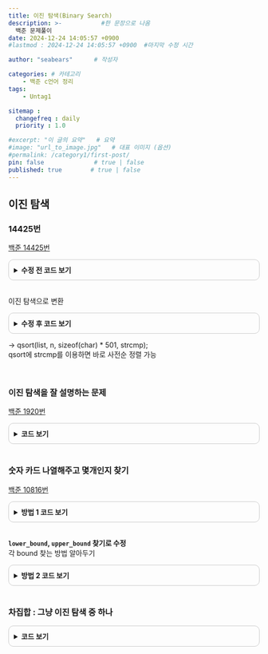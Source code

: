 ```yaml
---
title: 이진 탐색(Binary Search)
description: >-           #한 문장으로 나옴
  백준 문제풀이
date: 2024-12-24 14:05:57 +0900
#lastmod : 2024-12-24 14:05:57 +0900  #마지막 수정 시간

author: "seabears"      # 작성자

categories: # 카테고리
    - 백준 c언어 정리  
tags: 
    - Untag1

sitemap :
  changefreq : daily
  priority : 1.0

#excerpt: "이 글의 요약"   # 요약
#image: "url_to_image.jpg"   # 대표 이미지 (옵션)
#permalink: /category1/first-post/
pin: false              # true | false
published: true        # true | false
---
```


## 이진 탐색  

### 14425번  

[백준 14425번](https://www.acmicpc.net/problem/14425)  

<details style="border: 1px solid #ccc; border-radius: 10px; padding: 10px;">
    <summary style="font-weight: bold; cursor: pointer;">수정 전 코드 보기</summary>
    <div markdown="1" style="margin-top: 10px;">

```c
#include<stdio.h>
#include<string.h>

#define MAX 10000
#define LEN_MAX 501

int strcheck(char* str, int s[LEN_MAX], int n) {

	int a = 0;
	for (int i = 0;str[i] != '\0';i++) {
		a += str[i] * str[i] * (i + 1) * (i + 1);
	}
	for (int i = 0;i < n;i++) {
		if (s[i] == a) return 0;
	}
	return 1;

}
int main() {
	int n, m;
	scanf("%d %d", &n, &m);
	
	int s[MAX];
	for (int i = 0;i < n;i++) {
		char temp[LEN_MAX];
		scanf("%s", temp);

		s[i] = 0;
		for (int j = 0;temp[j] != '\0';j++) {
			s[i] += temp[j] * temp[j] * (j + 1) * (j + 1);
		}
	}
	
	int check = 0;
	for (int i = 0;i < m;i++) {
		char temp[LEN_MAX];
		scanf("%s", temp);
		if (strcheck(temp, s, n) == 0)check++;
	}
	printf("%d", check);
	
	return 0;
}
```

</div>
</details>

<br>

이진 탐색으로 변환  

<details style="border: 1px solid #ccc; border-radius: 10px; padding: 10px;">
    <summary style="font-weight: bold; cursor: pointer;">수정 후 코드 보기</summary>
    <div markdown="1" style="margin-top: 10px;">

```c
#include <stdio.h>
#include <stdlib.h>
#include <string.h>

int n, m, i, num = 0, cmp, start, mid, end;
char list[10000][501], temp[501];

int main(void) {
	scanf("%d %d ", &n, &m);
	for (i = 0; i < n; i++) {
		gets(list[i]);
	}

	qsort(list, n, sizeof(char) * 501, strcmp); //사전순 정렬

	for (i = 0; i < m; i++) {
		gets(temp);

		start = 0;
		end = n - 1;

		while (start <= end) {
			mid = (start + end) / 2;
			cmp = strcmp(temp, list[mid]);  //중간 확인인


			if (!cmp) {
				num++;
				break;
			}
			else if (cmp < 0) end = mid - 1;  //사전순 앞
			else start = mid + 1;             //사전순 뒤
		}
	}

	printf("%d", num);
}
```

</div>
</details>


-> 
qsort(list, n, sizeof(char) * 501, strcmp);  
qsort에 strcmp를 이용하면 바로 사전순 정렬 가능  


<br>


### 이진 탐색을 잘 설명하는 문제  
[백준 1920번](https://www.acmicpc.net/problem/1920)

<details style="border: 1px solid #ccc; border-radius: 10px; padding: 10px;">
    <summary style="font-weight: bold; cursor: pointer;">코드 보기</summary>
    <div markdown="1" style="margin-top: 10px;">


```c
#include<stdio.h>
#include<stdlib.h>

#define MAX 100001

int cmp(const void* a, const void* b) {
	int numa = *(int*)a;
	int numb = *(int*)b;
	//return numa-numb;은 overflow 발생(자료형 long long으로 변환도 가능) 
	if (numa > numb) return 1;
	else if (numa == numb)return 0;
	else if (numa < numb) return -1;
}
int find(int arr[MAX], int endIndex, int num) {
	int start = 0;
	int end = endIndex - 1;
	int middle = 0;
	while (start <= end) {
		middle = (start + end) / 2;

		//printf("start: %d, end: %d, mid : %d\n", arr[start], arr[end], arr[middle]);

		if (arr[middle] == num) break;
		else if (arr[middle] > num) end = middle - 1;
		else if (arr[middle] < num) start = middle + 1;
	}

	if (arr[middle] == num) return 1;
	else return 0;
}
int main() {
	int N;
	scanf("%d", &N);
	int numArr[MAX];
	for (int i = 0;i < N;i++) {
		scanf("%lld", &numArr[i]);
	}
	qsort(numArr, N, sizeof(int), cmp);

	int M;
	scanf("%d", &M);
	int num;
	for (int i = 0;i < M;i++) {
		scanf("%d", &num);

		int res = find(numArr, N, num);
		printf("%d\n", res);

	}
	return 0;
}
```

</div>
</details>

<br>


### 숫자 카드 나열해주고 몇개인지 찾기  
[백준 10816번](https://www.acmicpc.net/problem/10816)

<details style="border: 1px solid #ccc; border-radius: 10px; padding: 10px;">
    <summary style="font-weight: bold; cursor: pointer;">방법 1 코드 보기</summary>
    <div markdown="1" style="margin-top: 10px;">


```c
#include<stdio.h>
#include<string.h>
#include<stdlib.h>

#define MAX 500001

int cmp(const void* a, const void* b) {
	return *(int*)a - *(int*)b;
}
int getHowManyHave(int card[MAX][2], int n, int num) {
	int start = 0;
	int end = n - 1;
	int middle = 0;

	while (start <= end) {
		middle = (start + end) / 2;

		if (card[middle][0] == num) break;
		else if (card[middle][0] > num) end = middle - 1;
		else if (card[middle][0] < num) start = middle + 1;
	}

	if (card[middle][0] == num) return card[middle][1];
	else return 0;
}
int main() {
	int N;
	scanf("%d", &N);
	int card[MAX];
	memset(card, 0, sizeof(card));
	for (int i = 0;i < N;i++) {
		scanf("%d", &card[i]);
	}

	qsort(card, N, sizeof(int), cmp);

	int organized_card[MAX][2];
	int index = 0;
	int cnt = 1;
	for (int i = 1;i < N;i++) {
		if (card[i - 1] == card[i]) cnt++;
		else {
			organized_card[index][0] = card[i - 1];
			organized_card[index++][1] = cnt;
			cnt = 1;
		}
	}
	organized_card[index][0] = card[N - 1];
	organized_card[index++][1] = cnt;
	
	int M;
	scanf("%d", &M);
	int num;
	for (int i = 0;i < M;i++) {
		scanf("%d", &num);

		int res = getHowManyHave(organized_card, index, num);
		printf("%d ", res);
	}

	return 0;
}
```

</div>
</details>

<br>

**`lower_bound`, `upper_bound` 찾기로 수정**  
각 bound 찾는 방법 알아두기  

<details style="border: 1px solid #ccc; border-radius: 10px; padding: 10px;">
    <summary style="font-weight: bold; cursor: pointer;">방법 2 코드 보기</summary>
    <div markdown="1" style="margin-top: 10px;">


```c
#include<stdio.h>
#include<string.h>
#include<stdlib.h>

#define MAX 500001

int cmp(const void* a, const void* b) {
	return *(int*)a - *(int*)b;
}
//lower_bound: key 시작값 찾기 //오른쪽 끝 수는 key 이전 값
int lower_bound(int card[MAX], int N, int key) {
	int start = 0, end = N - 1;
	while (start <= end) {
		int mid = (start + end) / 2;

		printf("lower_mid : %d | %d %d\n", mid, start, end);

		if (card[mid] >= key) end = mid - 1;
		else start = mid + 1;
	}
	return start;
}
// upper_bound: 처음으로 key 초과 나오는 위치 찾기 //오른쪽 끝 수는 key 끝값
int upper_bound(int* arr, int N, int key) {
	int start = 0, end = N - 1;
	while (start <= end) {
		int mid = (start + end) / 2;

		printf("upperr_mid : %d | %d %d\n", mid, start, end);

		if (arr[mid] > key) end = mid - 1;
		else start = mid + 1;
	}
	return start;
}
int main() {
	int N;
	scanf("%d", &N);
	int card[MAX];
	memset(card, 0, sizeof(card));
	for (int i = 0;i < N;i++) {
		scanf("%d", &card[i]);
	}

	qsort(card, N, sizeof(int), cmp);

	printf("\n");
	for (int i = 0;i < N;i++) printf("%d ", card[i]);
	printf("\n");
	
	int M;
	scanf("%d", &M);
	int num;
	for (int i = 0;i < M;i++) {
		scanf("%d", &num);

		int res = upper_bound(card, N, num) - lower_bound(card, N, num);
		printf("%d ", res);
	}
	return 0;
}
```

</div>
</details>

<br>

### 차집합 : 그냥 이진 탐색 중 하나  

<details style="border: 1px solid #ccc; border-radius: 10px; padding: 10px;">
    <summary style="font-weight: bold; cursor: pointer;">코드 보기</summary>
    <div markdown="1" style="margin-top: 10px;">


```c
#include<stdio.h>
#include<stdlib.h>

#define MAX 500001

int cmp(const void* a, const void* b) {
	return *(int*)a - *(int*)b;
}
int BinarySearch(int arr[MAX], int size, int key) {
	int start = 0, end = size - 1;
	int mid = 0;
	while (start <= end) {
		mid = (start + end) / 2;

		if (arr[mid] == key) break;
		else if (arr[mid] > key) end = mid - 1;
		else if (arr[mid] < key) start = mid + 1;
	}
	//printf("mid : %d\n", arr[mid]);
	if (arr[mid] == key) return 1;
	else return -1;
}
int main() {
	int nA, nB;
	scanf("%d %d", &nA, &nB);

	int A[MAX], B[MAX];
	for (int i = 0;i < nA;i++) {
		scanf("%d", &A[i]);
	}
	for (int i = 0;i < nB;i++) {
		scanf("%d", &B[i]);
	}
	qsort(A, nA, sizeof(int), cmp);
	qsort(B, nB, sizeof(int), cmp);

	int cnt = 0;
	int arr[MAX];
	for (int i = 0;i < nA;i++) {
		int res = BinarySearch(B, nB, A[i]);
		if (res == -1) {
			arr[cnt] = A[i];
			cnt++;
		}
		else continue;
	}

	printf("%d\n", cnt);
	for (int i = 0;i < cnt;i++) {
		printf("%d ", arr[i]);
	}

	return 0;
}
```

</div>
</details>

<br>

